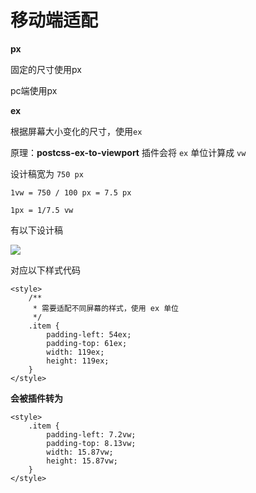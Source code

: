# 移动端适配

**px**

固定的尺寸使用px

pc端使用px



**ex**

根据屏幕大小变化的尺寸，使用`ex`

原理：**postcss-ex-to-viewport** 插件会将 `ex` 单位计算成 `vw`

设计稿宽为 `750 px`

`1vw = 750 / 100 px = 7.5 px`

`1px = 1/7.5 vw`

有以下设计稿

![](https://xiaojing0.gitbooks.io/web-manual/content/assets/%E7%A7%BB%E5%8A%A8%E7%AB%AF%E9%80%82%E9%85%8D%E6%A0%87%E6%B3%A8%E5%9B%BE1.jpg)

对应以下样式代码

```text
<style>
    /**
     * 需要适配不同屏幕的样式，使用 ex 单位
     */
    .item {
        padding-left: 54ex;
        padding-top: 61ex;
        width: 119ex;
        height: 119ex;
    }
</style>
```

**会被插件转为**

```text
<style>
    .item {
        padding-left: 7.2vw;
        padding-top: 8.13vw;
        width: 15.87vw;
        height: 15.87vw;
    }
</style>
```

